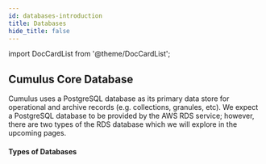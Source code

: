 ```yaml
---
id: databases-introduction
title: Databases
hide_title: false
---
```


import DocCardList from '@theme/DocCardList';

## Cumulus Core Database

Cumulus uses a PostgreSQL database as its primary data store for operational and archive records (e.g. collections, granules, etc). We expect a PostgreSQL database to be provided by the AWS RDS service; however, there are two types of the RDS database which we will explore in the upcoming pages. 

#### Types of Databases

<DocCardList />